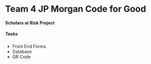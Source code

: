 # Team 4 JP Morgan Code for Good

#### Scholars at Risk Project
##### Tasks
- Front End Forms
- Database
- QR Code

